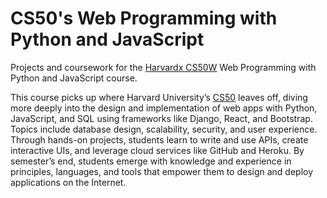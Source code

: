 # CS50's Web Programming with Python and JavaScript

Projects and coursework for the [Harvardx CS50W](https://cs50.harvard.edu/web/2020/) Web Programming with Python and JavaScript course.

This course picks up where Harvard University’s [CS50](https://cs50.harvard.edu/x/2020/) leaves off, diving more deeply into the design and implementation of web apps with Python, JavaScript, and SQL using frameworks like Django, React, and Bootstrap. Topics include database design, scalability, security, and user experience. Through hands-on projects, students learn to write and use APIs, create interactive UIs, and leverage cloud services like GitHub and Heroku. By semester’s end, students emerge with knowledge and experience in principles, languages, and tools that empower them to design and deploy applications on the Internet.
